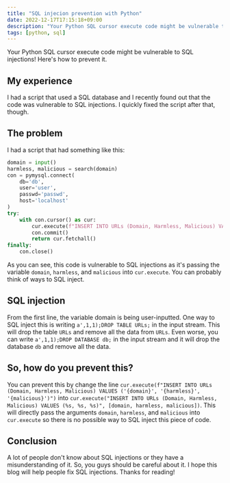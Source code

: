 ```yaml
---
title: "SQL injecion prevention with Python"
date: 2022-12-17T17:15:18+09:00
description: "Your Python SQL cursor execute code might be vulnerable to SQL injections! Here's how to prevent it."
tags: [python, sql]
---
```


Your Python SQL cursor execute code might be vulnerable to SQL injections! Here's how to prevent it.

## My experience

I had a script that used a SQL database and I recently found out that the code was vulnerable to SQL injections. I quickly fixed the script after that, though.

## The problem

I had a script that had something like this:

```python
domain = input()
harmless, malicious = search(domain)
con = pymysql.connect(
    db='db',
    user='user',
    passwd='passwd',
    host='localhost'
)
try:
    with con.cursor() as cur:
        cur.execute(f"INSERT INTO URLs (Domain, Harmless, Malicious) VALUES ('{domain}', '{harmless}', '{malicious}')")
        con.commit()
        return cur.fetchall()
finally:
    con.close()
```

As you can see, this code is vulnerable to SQL injections as it's passing the variable `domain`, `harmless`, and `malicious` into `cur.execute`. You can probably think of ways to SQL inject.

## SQL injection

From the first line, the variable domain is being user-inputted. One way to SQL inject this is writing `a',1,1);DROP TABLE URLs;` in the input stream. This will drop the table `URLs` and remove all the data from `URLs`. Even worse, you can write `a',1,1);DROP DATABASE db;` in the input stream and it will drop the database `db` and remove all the data.

## So, how do you prevent this?

You can prevent this by change the line `cur.execute(f"INSERT INTO URLs (Domain, Harmless, Malicious) VALUES ('{domain}', '{harmless}', '{malicious}')")` into `cur.execute("INSERT INTO URLs (Domain, Harmless, Malicious) VALUES (%s, %s, %s)", [domain, harmless, malicious])`. This will directly pass the arguments `domain`, `harmless`, and `malicious` into `cur.execute` so there is no possible way to SQL inject this piece of code.

## Conclusion

A lot of people don't know about SQL injections or they have a misunderstanding of it. So, you guys should be careful about it. I hope this blog will help people fix SQL injections. Thanks for reading!
